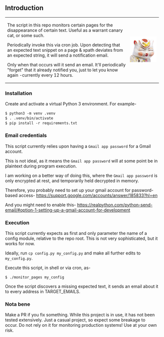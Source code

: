 ## Introduction

<table width="100%" class="no-border">
<tr>
<td style="border: none">
<p>The script in this repo monitors certain pages for the disappearance of certain text. Useful as a warrant canary cat, or some such.</P>
<p>Periodically invoke this via cron job. Upon detecting that an expected text snippet on a page & xpath deviates from an expected string, it will send a notification email.</p>
<p>Only when that occurs will it send an email. It'll periodically "forget" that it already notified you, just to let you know again -currently every 12 hours.</p>
</td>
<td style="border: none">
<img width="300" src="https://raw.githubusercontent.com/kevin-prichard/canarycat/master/canary-cat.png" />
</td>
</tr>
</table>

### Installation
Create and activate a virtual Python 3 environment. For example-
```shell script
$ python3 -m venv .venv
$ . .venv/bin/activate
$ pip install -r requirements.txt
```


### Email credentials
This script currently relies upon having a `Gmail app password` for a Gmail account.

This is not ideal, as it means the `Gmail app password` will at some point be in plaintext during program execution.

I am working on a better way of doing this, where the `Gmail app password` is only encrypted at rest, and temporarily held decrypted in memory. 

Therefore, you probably need to set up your gmail account for password-based access-
    https://support.google.com/accounts/answer/185833?hl=en

And you might need to enable this-
    https://realpython.com/python-send-email/#option-1-setting-up-a-gmail-account-for-development


### Execution
This script currently expects as first and only parameter the name of a config module, relative to the repo root. This is not very sophisticated,  but it works for now.

Ideally, run `cp config.py my_config.py` and make all further edits to `my_config.py`.

Execute this script, in shell or via cron, as-
```shell script
$ ./monitor_pages my_config
```

Once the script discovers a missing expected text, it sends an email about it to every address in TARGET_EMAILS.

### Nota bene
Make a PR if you fix something. While this project is in use, it has not been tested extensively. Just a casual project, so expect some breakage to occur. Do not rely on it for monitoring production systems! Use at your own risk.
